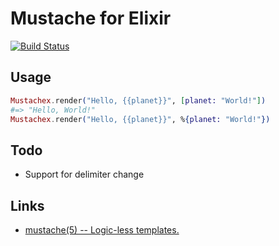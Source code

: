 # Mustache for Elixir

[![Build Status](https://travis-ci.org/jui/mustachex.png?branch=master)](https://travis-ci.org/jui/mustachex)

## Usage

```elixir
Mustachex.render("Hello, {{planet}}", [planet: "World!"])
#=> "Hello, World!"
Mustachex.render("Hello, {{planet}}", %{planet: "World!"})
```

## Todo
 * Support for delimiter change

## Links

* [mustache(5) -- Logic-less templates.](http://mustache.github.io/mustache.5.html)
